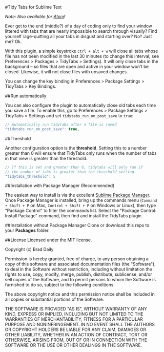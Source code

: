 #Tidy Tabs for Sublime Text

*Note: Also available for [Atom](https://atom.io/packages/tidy-tabs)!*

Ever get to the end (middle?) of a day of coding only to find your window littered with tabs that are nearly impossible to search through visually? Find yourself rage-quitting all your tabs in disgust and starting over? No? Just me? Ok.

With this plugin, a simple keystroke `ctrl + alt + w` will close all tabs whose file has not been modified in the last 30 minutes (to change this interval, see Preferences > Packages > TidyTabs > Settings). It will only close tabs in the background – so files that are open and active in your window won't be closed. Likewise, it will not close files with unsaved changes.

You can change the key binding in Preferences > Package Settings > TidyTabs > Key Bindings.

##Run automatically

You can also configure the plugin to automatically close old tabs each time you save a file. To enable this, go to Preferences > Package Settings > TidyTabs > Settings and set `tidytabs_run_on_post_save` to `true`:

~~~js
// Automatically run tidytabs after a file is saved
"tidytabs_run_on_post_save": true,
~~~

##Threshold

Another configuration option is the **threshold**. Setting this to a number greater than 0 will ensure that TidyTabs only runs when the number of tabs in that view is greater than the threshold.

~~~js
// If this is set and greater than 0, tidytabs will only run if
// the number of tabs is greater than the threshold setting.
"tidytabs_threshold": 5
~~~

##Installation with Package Manager (Recommended)

The easiest way to install is via the excellent [Sublime Package Manager](https://sublime.wbond.net/installation). Once Package Manager is installed, bring up the commands menu (`Command + Shift + P` on Mac, `Control + Shift + P` on Windows or Linux), then type "Package Control" to filter the commands list. Select the "Package Control: Install Package" command, then find and install the TidyTabs plugin.

##Installation without Package Manager
Clone or download this repo to your **Packages** folder.

##License
Licensed under the MIT license.

Copyright (c) Brad Daily

Permission is hereby granted, free of charge, to any person obtaining a copy of this software and associated documentation files (the "Software"), to deal in the Software without restriction, including without limitation the rights to use, copy, modify, merge, publish, distribute, sublicense, and/or sell copies of the Software, and to permit persons to whom the Software is furnished to do so, subject to the following conditions:

The above copyright notice and this permission notice shall be included in all copies or substantial portions of the Software.

THE SOFTWARE IS PROVIDED "AS IS", WITHOUT WARRANTY OF ANY KIND, EXPRESS OR IMPLIED, INCLUDING BUT NOT LIMITED TO THE WARRANTIES OF MERCHANTABILITY, FITNESS FOR A PARTICULAR PURPOSE AND NONINFRINGEMENT. IN NO EVENT SHALL THE AUTHORS OR COPYRIGHT HOLDERS BE LIABLE FOR ANY CLAIM, DAMAGES OR OTHER LIABILITY, WHETHER IN AN ACTION OF CONTRACT, TORT OR OTHERWISE, ARISING FROM, OUT OF OR IN CONNECTION WITH THE SOFTWARE OR THE USE OR OTHER DEALINGS IN THE SOFTWARE.

